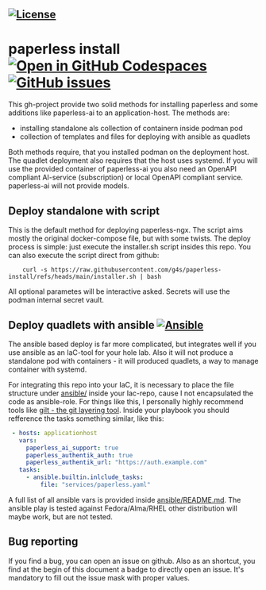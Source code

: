 <!-- SPDX-License-Identifier BSD-3-Clause -->
[![License](https://img.shields.io/badge/License-BSD_3--Clause-blue.svg)](https://opensource.org/licenses/BSD-3-Clause)
---

# paperless install [![Open in GitHub Codespaces](https://github.com/codespaces/badge.svg)](https://github.com/codespaces/new?hide_repo_select=true&ref=main&repo=963338797) [![GitHub issues](https://img.shields.io/github/issues/g4s/paperless-install)](https://github.com/g4s/paperless-install/issues)
This gh-project provide two solid methods for installing paperless and some 
additions like paperless-ai to an application-host. The methods are:

  * installing standalone als collection of containern inside podman pod
  * collection of templates and files for deploying with ansible as quadlets

Both methods require, that you installed podman on the deployment host. The
quadlet deployment also requires that the host uses systemd. If you will use
the provided container of paperless-ai you also need an OpenAPI compliant
AI-service (subscription) or local OpenAPI compliant service. paperless-ai
will not provide models. 

## Deploy standalone with script
This is the default method for deploying paperless-ngx. The script aims mostly
the original docker-compose file, but with some twists. The deploy process is
simple: just execute the installer.sh script insides this repo. You can also
execute the script direct from github:

```
    curl -s https://raw.githubusercontent.com/g4s/paperless-install/refs/heads/main/installer.sh | bash 
```
All optional parametes will be interactive asked. Secrets will use the podman
internal secret vault.

## Deploy quadlets with ansible [![Ansible](https://img.shields.io/badge/ansible-%231A1918.svg?style=for-the-badge&logo=ansible&logoColor=white)](https://docs.ansible.com)

The ansible based deploy is far more complicated, but integrates well if you
use ansible as an IaC-tool for your hole lab. Also it will not produce a
standalone pod with containers - it will produced quadlets, a way to manage
container with systemd.

For integrating this repo into your IaC, it is necessary to place the file
structure under [ansible/](./ansible) inside your Iac-repo, cause I not
encapsulated the code as ansible-role. For things like this, I personally
highly recommend tools like [gilt - the git layering tool](https://github.com/retr0h/gilt).
Inside your playbook you should refference the tasks something similar,
like this:

```yaml
 - hosts: applicationhost
   vars:
     paperless_ai_support: true
     paperless_authentik_auth: true
     paperless_authentik_url: "https://auth.example.com"
   tasks:
     - ansible.builtin.inlclude_tasks:
         file: "services/paperless.yaml"
```

A full list of all ansible vars is provided inside [ansible/README.md](ansible/README.md).
The ansible play is tested against Fedora/Alma/RHEL other distribution will 
maybe work, but are not tested.

## Bug reporting
If you find a bug, you can open an issue on github. Also as an shortcut, you find
at the begin of this document a badge to directly open an issue. It's mandatory
to fill out the issue mask with proper values.